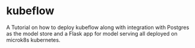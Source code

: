 # kubeflow
A Tutorial on how to deploy kubeflow along with integration with Postgres as the model store and a Flask app for model serving all deployed on microk8s kubernetes. 
